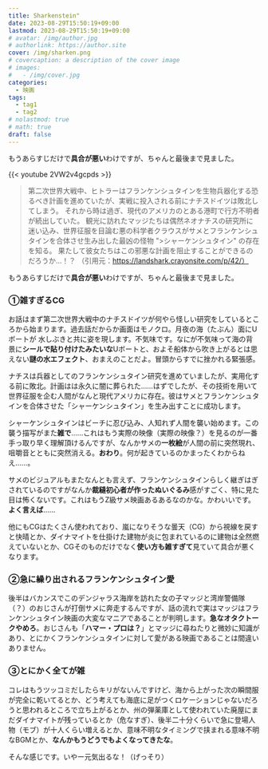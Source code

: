 ```yaml
---
title: Sharkenstein"
date: 2023-08-29T15:50:19+09:00
lastmod: 2023-08-29T15:50:19+09:00
# avatar: /img/author.jpg
# authorlink: https://author.site
cover: /img/sharken.png
# covercaption: a description of the cover image
# images:
#   - /img/cover.jpg
categories:
  - 映画
tags:
  - tag1
  - tag2
# nolastmod: true
# math: true
draft: false
---
```

もうあらすじだけで**具合が悪い**わけですが、ちゃんと最後まで見ました。
<!--more-->
{{< youtube 2VW2v4gcpds >}}

>第二次世界大戦中、ヒトラーはフランケンシュタインを生物兵器化する恐るべき計画を進めていたが、実戦に投入される前にナチスドイツは敗北してしまう。
>それから時は過ぎ、現代のアメリカのとある港町で行方不明者が続出していた。
>観光に訪れたマッジたちは偶然ネオナチスの研究所に迷い込み、世界征服を目論む悪の科学者クラウスがサメとフランケンシュタインを合体させ生み出した最凶の怪物 ">シャーケンシュタイン" の存在を知る。
>果たして彼女たちはこの邪悪な計画を阻止することができるのだろうか…！？
（引用元：https://landshark.crayonsite.com/p/42/）

もうあらすじだけで**具合が悪い**わけですが、ちゃんと最後まで見ました。

### ①雑すぎるCG

お話はまず第二次世界大戦中のナチスドイツが何やら怪しい研究をしているところから始まります。過去話だからか画面はモノクロ。月夜の海（たぶん）面にUボートが
水しぶきと共に姿を現します。不気味です。なにが不気味って海の背景に**シールで貼り付けたみたいな**Uボートと、およそ船体から吹き上がるとは思えない**謎の水エフェクト**、おまえのことだよ。冒頭からすでに挫かれる緊張感。

ナチスは兵器としてのフランケンシュタイン研究を進めていましたが、実用化する前に敗北。計画はは永久に闇に葬られた……はずでしたが、その技術を用いて世界征服を企む人間がなんと現代アメリカに存在。彼はサメとフランケンシュタインを合体させた「シャーケンシュタイン」を生み出すことに成功します。

シャーケンシュタインはビーチに忍び込み、人知れず人間を襲い始めます。この襲う描写がまた**雑で**……これはもう実際の映像（実際の映像？）を見るのが一番手っ取り早く理解頂けるんですが、なんかサメの**一枚絵**が人間の前に突然現れ、咀嚼音とともに突然消える。**おわり**。何が起きているのかまったくわからねえ……。

サメのビジュアルもまたなんとも言えず、フランケンシュタインらしく継ぎはぎされているのですがなんか**裁縫初心者が作ったぬいぐるみ**感がすごく、特に見た目は怖くないです。これはもうZ級サメ映画あるあるなのかな。かわいいです。**よく言えば**……

他にもCGはたくさん使われており、嵐になりそうな曇天（CG）から視線を戻すと快晴とか、ダイナマイトを仕掛けた建物が炎に包まれているのに建物は全然燃えていないとか、CGそのものだけでなく**使い方も雑すぎて**見ていて具合が悪くなります。

### ②急に繰り出されるフランケンシュタイン愛

後半はバカンスでこのデンジャラス海岸を訪れた女の子マッジと湾岸警備隊（？）のおじさんが打倒サメに奔走するんですが、話の流れで実はマッジはフランケンシュタイン映画の大変なマニアであることが判明します。**急なオタクトークやめろ**。おじさんも「**ハマー・プロは？**」とマッジに尋ねたりと微妙に知識があり、とにかくフランケンシュタインに対して愛がある映画であることは間違いありません。

### ③とにかく全てが雑

コレはもうツッコミだしたらキリがないんですけど、海から上がった次の瞬間服が完全に乾いてるとか、どう考えても海底に足がつくロケーションじゃないだろうと思われるところで立ち上がるとか、州の弾薬庫として使われていた廃屋にまだダイナマイトが残っているとか（危なすぎ）、後半二十分くらいで急に登場人物（モブ）が十人くらい増えるとか、意味不明なタイミングで挟まれる意味不明なBGMとか、**なんかもうどうでもよくなってきたな**。

そんな感じです。いやー元気出るな！（げっそり）
